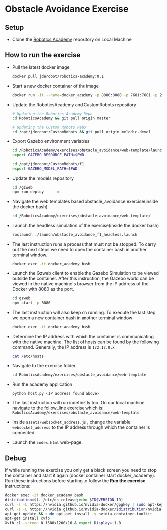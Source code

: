 # Obstacle Avoidance Exercise

## Setup
- Clone the [Robotics Academy](https://github.com/JdeRobot/RoboticsAcademy) repository on Local Machine

## How to run the exercise
- Pull the latest docker image
    ```bash
    docker pull jderobot/robotics-academy:0.1
    ```

- Start a new docker container of the image

    ```bash
    docker run -it --name=docker_academy -p 8080:8080 -p 7681:7681 -p 2303:2303 -p 1905:1905 jderobot/robotics-academy
    ```

- Update the RoboticsAcademy and CustomRobots repository

    ```bash
    # Updating the Robotics Academy Repo
    cd RoboticsAcademy && git pull origin master

    # Updating the Custom Robots Repo
    cd /opt/jderobot/CustomRobots && git pull origin melodic-devel
    ```

- Export Gazebo environment variables

    ```bash
    cd /RoboticsAcademy/exercises/obstacle_avoidance/web-template/launch
    export GAZEBO_RESOURCE_PATH=$PWD

    cd /opt/jderobot/CustomRobots/f1
    export GAZEBO_MODEL_PATH=$PWD
    ```

- Update the models repository

    ```bash
    cd /gzweb
    npm run deploy --- -m
    ```

- Navigate the web templates based obstacle_avoidance exercise(inside the docker bash)

    ```bash
    cd /RoboticsAcademy/exercises/obstacle_avoidance/web-template/
    ```

- Launch the headless simulation of the exercise(inside the docker bash)

    ```bash
    roslaunch ./launch/obstacle_avoidance_f1_headless.launch
    ```

- The last instruction runs a process that must not be stopped. To carry out the next steps we need to open the container bash in another terminal window.

    ```bash
    docker exec -it docker_academy bash
    ```

- Launch the Gzweb client to enable the Gazebo Simulation to be viewed outside the container. After this instruction, the Gazebo world can be viewed in the native machine's browser from the IP address of the Docker with 8080 as the port.

    ```bash
    cd gzweb
    npm start -p 8080
    ```

- The last instruction will also keep on running. To execute the last step we open a new container bash in another terminal window

    ```bash
    docker exec -it docker_academy bash
    ```

- Determine the IP address with which the container is communicating with the native machine. The list of hosts can be found by the following command. Generally, the IP address is `172.17.0.x`

    ```bash
    cat /etc/hosts
    ```

- Navigate to the exercise folder

    ```bash
    cd RoboticsAcademy/exercises/obstacle_avoidance/web-template
    ```

- Run the academy application

    ```bash
    python host.py <IP address found above>
    ```

- The last instruction will run indefinetly too. On  our local machine navigate to the follow_line exercise which is: `RoboticsAcademy/exercises/obstacle_avoidance/web-template`

- Inside `assets\websocket_address.js` , change the variable `websocket_address` to the IP address through which the container is connected.

- Launch the `index.html` web-page.

## Debug
If while running the exercise you only get a black screen you need to stop the container and start it again (docker container start docker_academy). Run these instructions before starting to follow the **Run the exercise** instructions:

```bash
docker exec -it docker_academy bash
distribution=$(. /etc/os-release;echo $ID$VERSION_ID)
curl -s -L https://nvidia.github.io/nvidia-docker/gpgkey | sudo apt-key add -
curl -s -L https://nvidia.github.io/nvidia-docker/$distribution/nvidia-docker.list | sudo tee /etc/apt/sources.list.d/nvidia-docker.list
apt-get update && sudo apt-get install -y nvidia-container-toolkit
apt-get install xvfb
Xvfb :1 -screen 0 1600x1200x16 & export Display=:1.0
```